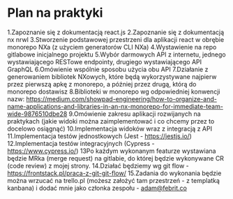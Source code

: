 # Plan na praktyki
1.Zapoznanie się z dokumentacją react.js
2.Zapoznanie się z dokumentacją nx nrwl
3.Stworzenie podstawowej przestrzeni dla aplikacji react w obrębie monorepo NXa (z użyciem generatorów CLI NXa)
4.Wystawienie na repo gitlabowe inicjalnego projektu
5.Wybór darmowych API z internetu, jednego wystawiającego RESTowe endpointy, drugiego wystawiającego API GraphQL
6.Omówienie wspólnie sposobu użycia obu API
7.Działanie z generowaniem bibliotek NXowych, które będą wykorzystywane najpierw przez pierwszą apkę z monorepo, a później przez drugą, którą do monorepo dostawisz
8.Biblioteki w monorepo wg odpowiedniej konwencji nazw: https://medium.com/showpad-engineering/how-to-organize-and-name-applications-and-libraries-in-an-nx-monorepo-for-immediate-team-wide-9876510dbe28
9.Omówienie zakresu aplikacji rozwijanych na praktykach (jakie widoki można zaimplementować i co chcemy przez to docelowo osiągnąć)
10.Implementacja widoków wraz z integracją z API
11.Implementacja testów jednostkowych (Jest - https://jestjs.io/)
12.Implementacja testów integracyjnych (Cypress - https://www.cypress.io/)
13Po każdym wykonanym featurze wystawiana będzie MRka (merge request) na gitlabie, do której będzie wykonywane CR (code review) z mojej strony.
14.Działać będziemy wg git flow - https://frontstack.pl/praca-z-git-git-flow/
15.Zadania do wykonania będzie można wrzucać na trello.pl (możesz założyć tam przestrzeń - z templatką kanbana) i dodać mnie jako członka zespołu -  adam@febrit.co
